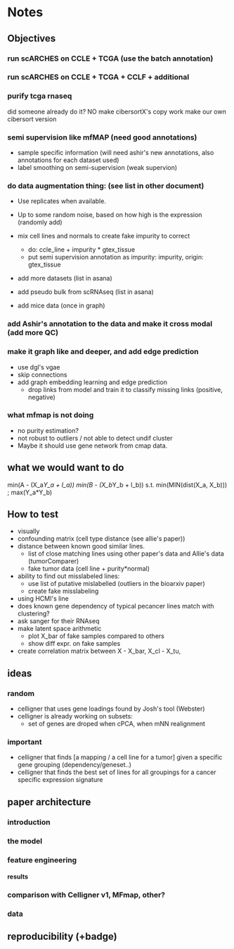 # Notes

## Objectives

### run scARCHES on CCLE + TCGA (use the batch annotation)

### run scARCHES on CCLE + TCGA + CCLF + additional


### purify tcga rnaseq

did someone already do it? NO
make cibersortX's copy work
make our own cibersort version 

### semi supervision like mfMAP (need good annotations)

- sample specific information (will need ashir's new annotations, also annotations for each dataset used)
- label smoothing on semi-supervision (weak supervion)

### do data augmentation thing: (see list in other document)

- Use replicates when available.
- Up to some random noise, based on how high is the expression (randomly add)
- mix cell lines and normals to create fake impurity to correct
  - do: ccle_line + impurity * gtex_tissue
  - put semi supervision annotation as impurity: impurity, origin: gtex_tissue

- add more datasets (list in asana)
- add pseudo bulk from scRNAseq  (list in asana)

- add mice data (once in graph)

### add Ashir's annotation to the data and make it cross modal (add more QC)

### make it graph like and deeper, and add edge prediction

- use dgl's vgae
- skip connections
- add graph embedding learning and edge prediction
  - drop links from model and train it to classify missing links (positive, negative)

### what mfmap is not doing

- no purity estimation?
- not robust to outliers / not able to detect undif cluster
- Maybe it should use gene network from cmap data.

## what we would want to do

min(A - (X_a*Y_a + I_a))
min(B - (X_b*Y_b + I_b)) s.t. min(MIN(dist(X_a, X_b))) ; max(Y_a\*Y_b)

## How to test

- visually
- confounding matrix (cell type distance (see allie's paper))
- distance between known good similar lines.
  - list of close matching lines using other paper's data and Allie's data (tumorComparer)
  - fake tumor data (cell line + purity*normal)
- ability to find out misslabeled lines:
  - use list of putative mislabelled (outliers in the bioarxiv paper)
  - create fake misslabeling
- using HCMI's line
- does known gene dependency of typical pecancer lines match with clustering?
- ask sanger for their RNAseq
- make latent space arithmetic
  - plot X_bar of fake samples compared to others
  - show diff expr. on fake samples
- create correlation matrix between X - X_bar, X_cl - X_tu, 

## ideas

### random

- celligner that uses gene loadings found by Josh's tool (Webster)
- celligner is already working on subsets:
  - set of genes are droped when cPCA, when mNN realignment

### important

- celligner that finds [a mapping / a cell line for a tumor] given a specific gene grouping (dependency/geneset..)
- celligner that finds the best set of lines for all groupings for a cancer specific expression signature

## paper architecture

### introduction

### the model

### feature engineering

#### results

### comparison with Celligner v1, MFmap, other?

### data

## reproducibility (+badge)